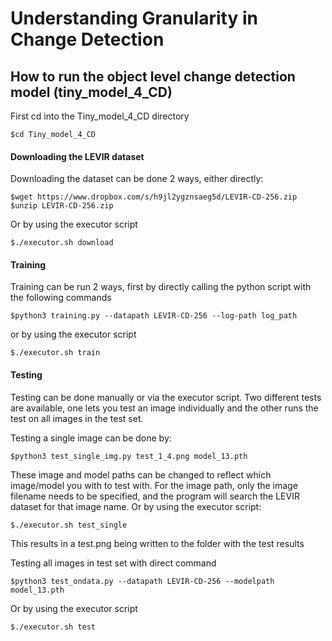 # Understanding Granularity in Change Detection

## How to run the object level change detection model (tiny_model_4_CD)
First cd into the Tiny_model_4_CD directory
``` 
$cd Tiny_model_4_CD
```
#### Downloading the LEVIR dataset
Downloading the dataset can be done 2 ways, either directly:
``` 
$wget https://www.dropbox.com/s/h9jl2ygznsaeg5d/LEVIR-CD-256.zip 
$unzip LEVIR-CD-256.zip
```
Or by using the executor script
```
$./executor.sh download
```
#### Training
Training can be run 2 ways, first by directly calling the python script with the following commands
```
$python3 training.py --datapath LEVIR-CD-256 --log-path log_path
```
or by using the executor script
```
$./executor.sh train
```
#### Testing
Testing can be done manually or via the executor script. Two different tests are available, one lets you test an image individually and the other runs the test on all images in the test set.

Testing a single image can be done by:
```
$python3 test_single_img.py test_1_4.png model_13.pth
```
These image and model paths can be changed to reflect which image/model you with to test with. For the image path, only the image filename needs to be specified, and the program will search the LEVIR dataset for that image name.
Or by using the executor script:
```
$./executor.sh test_single
```
This results in a test.png being written to the folder with the test results

Testing all images in test set with direct command
```
$python3 test_ondata.py --datapath LEVIR-CD-256 --modelpath model_13.pth
```
Or by using the executor script
```
$./executor.sh test
```
